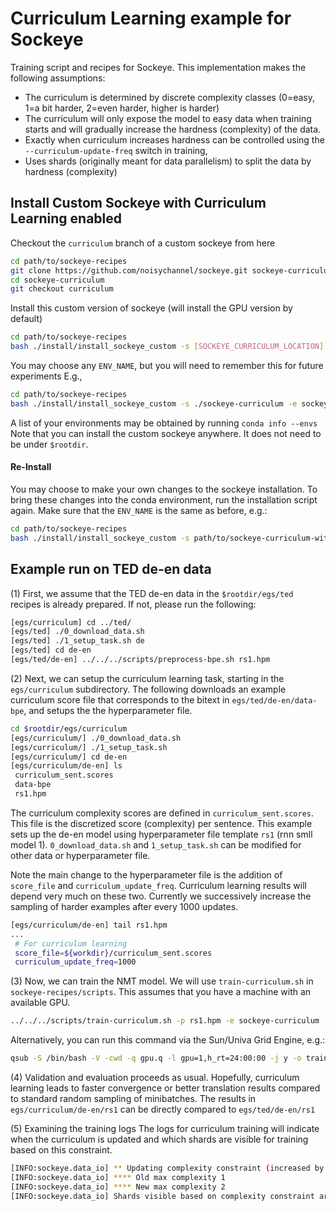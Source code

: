 # Curriculum Learning example for Sockeye

Training script and recipes for Sockeye.
This implementation makes the following assumptions:
- The curriculum is determined by discrete complexity classes (0=easy, 1=a bit harder, 2=even harder, higher is harder)
- The curriculum will only expose the model to easy data when training starts and will gradually increase the hardness (complexity) of the data.
- Exactly when curriculum increases hardness can be controlled using the `--curriculum-update-freq` switch in training,
- Uses shards (originally meant for data parallelism) to split the data by hardness (complexity)


## Install Custom Sockeye with Curriculum Learning enabled
Checkout the `curriculum` branch of a custom sockeye from here
```bash
cd path/to/sockeye-recipes
git clone https://github.com/noisychannel/sockeye.git sockeye-curriculum
cd sockeye-curriculum
git checkout curriculum
```

Install this custom version of sockeye (will install the GPU version by default)
```bash
cd path/to/sockeye-recipes
bash ./install/install_sockeye_custom -s [SOCKEYE_CURRICULUM_LOCATION] -e [ENV_NAME]
```

You may choose any `ENV_NAME`, but you will need to remember this for future experiments
E.g.,
```bash
cd path/to/sockeye-recipes
bash ./install/install_sockeye_custom -s ./sockeye-curriculum -e sockeye-curriculum
```

A list of your environments may be obtained by running `conda info --envs`
Note that you can install the custom sockeye anywhere. It does not need to be under `$rootdir`.

#### Re-Install

You may choose to make your own changes to the sockeye installation. To bring these changes into the conda environment, run the installation script again.
Make sure that the `ENV_NAME` is the same as before, e.g.:
```bash
cd path/to/sockeye-recipes
bash ./install/install_sockeye_custom -s path/to/sockeye-curriculum-with-changes -e sockeye-curriculum
```


## Example run on TED de-en data

(1) First, we assume that the TED de-en data in the `$rootdir/egs/ted` recipes is already prepared. If not, please run the following:

```bash
[egs/curriculum] cd ../ted/
[egs/ted] ./0_download_data.sh
[egs/ted] ./1_setup_task.sh de
[egs/ted] cd de-en
[egs/ted/de-en] ../../../scripts/preprocess-bpe.sh rs1.hpm
```

(2) Next, we can setup the curriculum learning task, starting in the `egs/curriculum` subdirectory. The following downloads an example curriculum score file that corresponds to the bitext in `egs/ted/de-en/data-bpe`, and setups the the hyperparameter file.

```bash
cd $rootdir/egs/curriculum
[egs/curriculum/] ./0_download_data.sh
[egs/curriculum/] ./1_setup_task.sh
[egs/curriculum/] cd de-en
[egs/curriculum/de-en] ls
 curriculum_sent.scores
 data-bpe
 rs1.hpm
```

The curriculum complexity scores are defined in `curriculum_sent.scores`.
This file is the discretized score (complexity) per sentence.
This example sets up the de-en model using hyperparameter file template `rs1` (rnn smll model 1). `0_download_data.sh` and `1_setup_task.sh` can be modified for other data or hyperparameter file.

Note the main change to the hyperparameter file is the addition of `score_file` and `curriculum_update_freq`. Curriculum learning results will depend very much on these two. Currently we successively increase the sampling of harder examples after every 1000 updates. 

```bash
[egs/curriculum/de-en] tail rs1.hpm
...
 # For curriculum learning
 score_file=${workdir}/curriculum_sent.scores
 curriculum_update_freq=1000
```

(3) Now, we can train the NMT model. We will use `train-curriculum.sh` in `sockeye-recipes/scripts`. This assumes that you have a machine with an available GPU.

```bash
../../../scripts/train-curriculum.sh -p rs1.hpm -e sockeye-curriculum
```

Alternatively, you can run this command via the Sun/Univa Grid Engine, e.g.:
```bash
qsub -S /bin/bash -V -cwd -q gpu.q -l gpu=1,h_rt=24:00:00 -j y -o train.log ../../../scripts/train-curriculum.sh -p rs1.hpm -e sockeye-curriculum
```

(4) Validation and evaluation proceeds as usual. Hopefully, curriculum learning leads to faster convergence or better translation results compared to standard random sampling of minibatches. The results in `egs/curriculum/de-en/rs1` can be directly compared to `egs/ted/de-en/rs1`

(5) Examining the training logs
The logs for curriculum training will indicate when the curriculum is updated and which shards are visible for training based on this constraint.
```bash
[INFO:sockeye.data_io] ** Updating complexity constraint (increased by 1)
[INFO:sockeye.data_io] **** Old max complexity 1
[INFO:sockeye.data_io] **** New max complexity 2
[INFO:sockeye.data_io] Shards visible based on complexity constraint are: rs1/prepared_data/shard.00000,rs1/prepared_data/shard.00001,rs1/prepared_data/shard.00002
```
